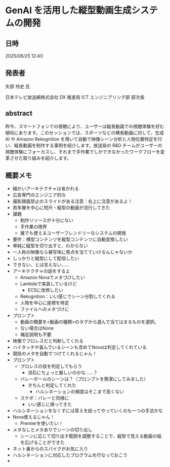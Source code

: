 # GenAI を活用した縦型動画生成システムの開発

## 日時
2025/06/25 12:40

## 発表者
矢部 怜史 氏

日本テレビ放送網株式会社
DX 推進局 ICT エンジニアリング部
部次長

## abstract
昨今、スマートフォンでの視聴により、ユーザーは縦長動画での視聴体験を好む傾向にあります。このセッションでは、スポーツなどの横長動画に対して、生成 AI や Amazon Rekognition を用いて自動で映像シーン分析と人物位置特定を行い、縦長動画を制作する事例を紹介します。放送局の R&D チームがユーザーの視聴体験にフォーカスし、それまで手作業でしかできなかったワークフローを変革させた取り組みを紹介します。

## 概要メモ
- 細かいアーキテクチャは省かれる
- 広告専門のエンジニア的な
- 撮影録画禁止のスライドがある注意：右上に注意があるよ！
- 若年層を中心に短尺・縦型の動画が流行してきた
- 課題
  - 制作リソースが十分にない
  - 手作業の限界
  - 誰でも使えるユーザーフレンドリーなシステムの開発
- 要件：横型コンテンツを縦型コンテンツに自動変換したい
- 単純に縦型を切り出すと、わからない
- 一人称の映像なら被写体に焦点を当てていけるんじゃないか
- しっかりと縦型にして配信したい
- できない、とは言えない……
- アーキテクチャの話をするよ
  - Amazon Novaでメタづけしたい
  - Lambdaで実装しているけど
    - ECSに改修したい
  - Rekognition：いい感じでシーン分割してくれる
  - 人物を中心に座標を特定
  - ファイルへのメタづけに
- プロンプト
  - 動画の概要を<動画の種類>のタグから選んで当てはまるものを選択。
  - ない場合はNone
  - 補足説明も不要
- 映像でプロレスだと判断してくれる
- ハイタッチや喜んでいるシーンも含めてNovaは判定してくれている
- 競技のメタを自動でつけてくれるじゃん！
- プロンプト
  - プロレスの技を判定してもらう
    - 流石にちょっと厳しいのかな……？
  - バレーボールのシーンは？（プロンプトを簡潔にしてみました）
    - きちんと判定してくれた
      - ハルシネーションの頻度はそこまで高くない
  - スケボ：バレーと同様に
    - いい感じに帰ってきた
- ハルシネーションをなくすには答えを絞ってやっていくのも一つの手法かな
- Nova使えるじゃん！
  - Premierを使いたい！
- メタなしとメタありでシーンの切り出し
  - シーンに応じて切り出す範囲を調整することで、縦型で見える動画の幅を広げることができた
- ネット裏からのスパイクがお気に入り
- ハルシネーションに対応したプログラムを行なっておこう
- 